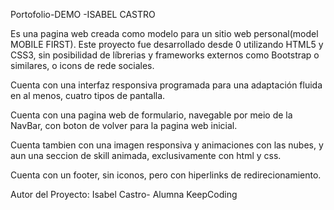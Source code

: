 Portofolio-DEMO -ISABEL CASTRO

Es una pagina web creada como modelo para un sitio web personal(model MOBILE FIRST). Este proyecto fue desarrollado desde 0 utilizando HTML5 y CSS3, sin posibilidad de líbrerias y frameworks externos como Bootstrap o similares, o icons de rede sociales.

Cuenta con una interfaz responsiva programada para una adaptación fluida en al menos, cuatro tipos de pantalla.

Cuenta con una pagina web de formulario, navegable por meio de la NavBar, con boton de volver para la pagina web inicial.

Cuenta tambien con una imagen responsiva y animaciones con las nubes, y aun una seccion de skill animada, exclusivamente con html y css.

Cuenta con un footer, sin iconos, pero con hiperlinks de redirecionamiento.

Autor del Proyecto: Isabel Castro- Alumna KeepCoding